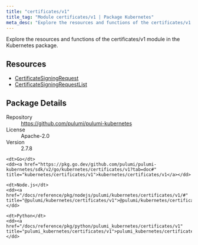 ```yaml
---
title: "certificates/v1"
title_tag: "Module certificates/v1 | Package Kubernetes"
meta_desc: "Explore the resources and functions of the certificates/v1 module in the Kubernetes package."
---
```


<!-- WARNING: this file was generated by Pulumi Docs Generator. -->
<!-- Do not edit by hand unless you're certain you know what you are doing! -->

Explore the resources and functions of the certificates/v1 module in the Kubernetes package.

<h2 id="resources">Resources</h2>
<ul class="api">
    <li><a href="certificatesigningrequest" title="CertificateSigningRequest"><span class="symbol resource"></span>CertificateSigningRequest</a></li>
    <li><a href="certificatesigningrequestlist" title="CertificateSigningRequestList"><span class="symbol resource"></span>CertificateSigningRequestList</a></li>
</ul>

<h2 id="package-details">Package Details</h2>
<dl class="package-details">
	<dt>Repository</dt>
	<dd><a href="https://github.com/pulumi/pulumi-kubernetes">https://github.com/pulumi/pulumi-kubernetes</a></dd>
	<dt>License</dt>
	<dd>Apache-2.0</dd>
	<dt>Version</dt>
	<dd>2.7.8</dd>
</dl>



<dl class="tabular">

    <dt>Go</dt>
    <dd><a href="https://pkg.go.dev/github.com/pulumi/pulumi-kubernetes/sdk/v2/go/kubernetes/certificates/v1?tab=doc#" title="kubernetes/certificates/v1">kubernetes/certificates/v1</a></dd>

    <dt>Node.js</dt>
    <dd><a href="/docs/reference/pkg/nodejs/pulumi/kubernetes/certificates/v1/#" title="@pulumi/kubernetes/certificates/v1">@pulumi/kubernetes/certificates/v1</a></dd>

    <dt>Python</dt>
    <dd><a href="/docs/reference/pkg/python/pulumi_kubernetes/certificates/v1" title="pulumi_kubernetes/certificates/v1">pulumi_kubernetes/certificates/v1</a></dd>

</dl>

